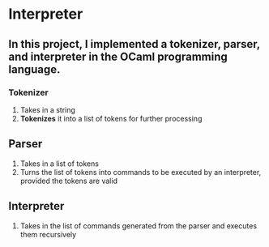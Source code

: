 # Interpreter
## In this project, I implemented a tokenizer, parser, and interpreter in the OCaml programming language. 

### Tokenizer
1. Takes in a string
2. **Tokenizes** it into a list of tokens for further processing

## Parser
1. Takes in a list of tokens
2. Turns the list of tokens into commands to be executed by an interpreter, provided the tokens are valid

## Interpreter
1. Takes in the list of commands generated from the parser and executes them recursively